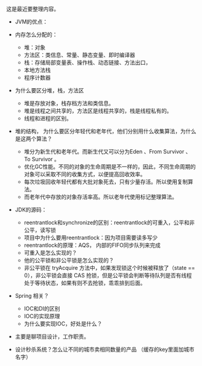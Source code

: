这是最近要整理内容。
- JVM的优点：
- 内存怎么分配的：
    - 堆：对象
    - 方法区：类信息、常量、静态变量、即时编译器
    - 栈：存储局部变量表、操作栈、动态链接、方法出口，
    - 本地方法栈
    - 程序计数器
- 为什么要区分堆，栈，方法区
    - 堆是存放对象，栈存档方法和类信息。
    - 堆是线程之间共享的，方法区是线程共享的，栈是线程私有的。
    - 线程和进程的区别。
- 堆的结构， 为什么要区分年轻代和老年代，他们分别用什么收集算法，为什么是这两个算法？
    - 堆分为新生代和老年代。而新生代又可以分为Eden 、From Survivor 、To Survivor 。
    - 优化GC性能。不同的对象的生命周期是不一样的，因此，不同生命周期的对象可以采取不同的收集方式，以便提高回收效率。
    - 每次垃圾回收年轻代都有大批对象死去，只有少量存活。所以使用复制算法。
    - 而老年代中存放的对象存活率高。所以老年代使用标记整理算法。
- JDK的源码：
    - reentrantlock和synchronize的区别：reentrantlock的可重入，公平和非公平，读写锁
    - 项目中为什么要用reentrantlock：因为项目需要读多写少
    - reentrantlock的原理：AQS， 内部的FIFO同步队列来完成
    - 可重入是怎么实现的？
    - 他的公平锁和非公平锁是怎么实现的？
    - 非公平锁在 tryAcquire 方法中，如果发现锁这个时候被释放了（state == 0），非公平锁会直接 CAS 抢锁，但是公平锁会判断等待队列是否有线程处于等待状态，如果有则不去抢锁，乖乖排到后面。
- Spring 相关？
    - IOC和DI的区别
    - IOC的实现原理
    - 为什么要实现IOC，好处是什么？

- 主要是聊项目设计，工作职责。
- 设计秒杀系统？怎么让不同的城市卖相同数量的产品 （缓存的key里面加城市名字）


